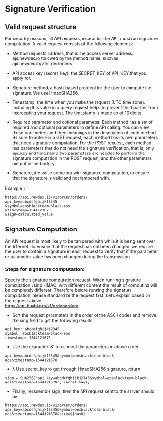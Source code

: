 # Signature Verification

## Valid request structure

For security reasons, all API requests, except for the API, must run signature computation. A valid request consists of the following elements:  

- Method requests address, that is the access server address: api.newdex.io followed by the method name, such as api.newdex.io/v1/order/orders.

- API access key (secret_key), the SECRET_KEY of API_KEY that you apply for. 

- Signature method, a hash-based protocol for the user to compute the signature. We use HmacSHA256.

- Timestamp, the time when you make the request (UTC time zone). Including this value in a query request helps to prevent third parties from intercepting your request. The timestamp is made up of 10 digits. 

- Required parameter and optional parameter. Each method has a set of required and optional parameters to define API calling. You can view these parameters and their meanings in the description of each method. Be sure to note: For a GET request, each method has its own parameters that need signature computation. For the POST request, each method has parameters that do not need the signature verification, that is, only api_key and timestamp two parameters are needed to perform the signature computation in the POST request, and the other parameters are put in the body.
y.

- Signature, the value come out with signature computation, to ensure that the signature is valid and not tampered with.

Example：
```
https://api.newdex.io/v1/order/orders?
api_key=abcdefghijk12345
&symbol=eosblackteam-black-eos
&timestamp=1544121678
&sign=calculated_value
```

## Signature Computation

An API request is most likely to be tampered with while it is being sent over the Internet. To ensure that the request has not been changed, we require the user to contain a signature in each request to verify that if the parameter or parameter value has been changed during the transmission.

### Steps for signature computation:

Specify the signature computation request. When running signature computation using HMAC, with different content the result of computing will be completely different. Therefore before running the signature computation, please standardize the request first. Let’s explain based on the request above  
https://api.huobi.pro/v1/order/orders

-  Sort the request parameters in the order of the ASCII codes and remove the sing field to get the following results

```
api_key: abcdefghijk12345
symbol: eosblackteam-black-eos
timestamp: 1544121678
```

- Use the character' &' to connect the parameters in above order

```
api_key=abcdefghijk12345&symbol=eosblackteam-black-eos&timestamp=1544121678
```

- λ	Use secret_key to get through HmacSHA256 signature, return

```
sign = SHA256('api_key=abcdefghijk12345&symbol=eosblackteam-black-eos&timestamp=1544121678', secret_key);
```

- Finally, reassemble sign, then the API request sent to the server should be

```
https://api.newdex.io/v1/order/orders?api_key=abcdefghijk12345&symbol=eosblackteam-black-eos&timestamp=1544121678&sign=${hash}
```
